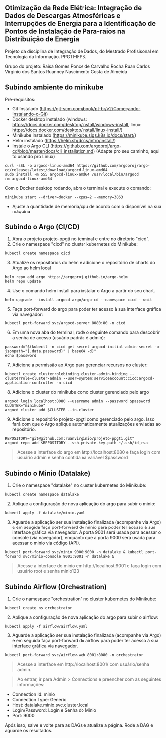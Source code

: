 ## Otimização da Rede Elétrica: Integração de Dados de Descargas Atmosféricas e Interrupções de Energia para a Identificação de Pontos de Instalação de Para-raios na Distribuição de Energia

Projeto da disciplina de Integração de Dados, do Mestrado Profisisonal em Tecnologia da Informação. PPGTI-IFPB.

Grupo do projeto:
Raisa Gomes Ponce de Carvalho Rocha
Ruan Carlos Virginio dos Santos
Ruanney Nascimento Costa de Almeida


## Subindo ambiente do minikube 

Pré-requisitos:
* Git Instalado (https://git-scm.com/book/pt-br/v2/Começando-Instalando-o-Git)
* Docker desktop instalado (windows: https://docs.docker.com/desktop/install/windows-install, linux: https://docs.docker.com/desktop/install/linux-install/)
* Minikube instalado (https://minikube.sigs.k8s.io/docs/start/)
* Helm instalado (https://helm.sh/docs/intro/install/)
* Instale o Argo CLI (https://github.com/argoproj/argo-cd/blob/master/docs/cli_installation.md) (Adapte pro seu caminho, aqui to usando pro Linux)

```
curl -sSL -o argocd-linux-amd64 https://github.com/argoproj/argo-cd/releases/latest/download/argocd-linux-amd64
sudo install -m 555 argocd-linux-amd64 /usr/local/bin/argocd
rm argocd-linux-amd64
```

Com o Docker desktop rodando, abra o terminal e execute o comando:
```
minikube start --driver=docker --cpus=2 --memory=3863
```

* Ajuste a quantidade de memória/cpu de acordo com o disponível na sua máquina

## Subindo o Argo (CI/CD)
1. Abra o projeto projeto-ppgti no terminal e entre no diretório "cicd". 
2. Crie o namespace "cicd" no cluster kubernetes do Minikube:
```
kubectl create namespace cicd
```

3. Atualize os repositórios do helm e adicione o repositório de charts do Argo ao helm local
```
helm repo add argo https://argoproj.github.io/argo-helm
helm repo update
```

4. Use o comando helm install para instalar o Argo a partir do seu chart.
```
helm upgrade --install argocd argo/argo-cd --namespace cicd --wait
```

5. Faça port-forward do argo para poder ter acesso à sua interface gráfica via navegador:
```
kubectl port-forward svc/argocd-server 8080:80 -n cicd
```

6. Em uma nova aba do terminal, rode o seguinte comando para descobrir a senha de acesso (usuário padrão é admin):
```
password="$(kubectl -n cicd get secret argocd-initial-admin-secret -o jsonpath="{.data.password}" | base64 -d)"
echo $password
```

7. Adicione a permissão ao Argo para gerenciar recursos no cluster:
```
kubectl create clusterrolebinding cluster-admin-binding --clusterrole=cluster-admin --user=system:serviceaccount:cicd:argocd-application-controller -n cicd
```

8. Adicione o cluster do minikube como cluster gerenciado pelo argo
```
argocd login localhost:8080 --username admin --password $password
CLUSTER="minikube"
argocd cluster add $CLUSTER --in-cluster
```

9. Adicione o repositório projeto-ppgti como gerenciado pelo argo. Isso fará com que o Argo aplique automaticamente atualizações enviadas ao repositório.
```
REPOSITORY="git@github.com:ruanvirginio/projeto-ppgti.git"
argocd repo add $REPOSITORY --ssh-private-key-path ~/.ssh/id_rsa
```

> Acesse a interface do argo em http://localhost:8080 e faça login com usuário admin e senha contida na variável $password

## Subindo o Minio (Datalake)

1. Crie o namespace "datalake" no cluster kubernetes do Minikube:
```
kubectl create namespace datalake
```
2. Aplique a configuração de nova aplicação do argo para subir o minio:
```
kubectl apply -f datalake/minio.yaml
```

3. Aguarde a aplicação ser sua instalação finalizada (acompanhe via Argo) e em seugida faça port-forward do minio para poder ter acesso à sua interface gráfica via navegador. 
A porta 9001 será usada para acessar o console (via navegador), enquanto que a porta 9000 será usada para acessar o minio via código (API).

```
kubectl port-forward svc/minio 9000:9000 -n datalake & kubectl port-forward svc/minio-console 9001:9001 -n datalake &
```

> Acesse a interface do minio em http://localhost:9001 e faça login com usuário root e senha minio123

## Subindo Airflow (Orchestration)
1. Crie o namespace "orchestration" no cluster kubernetes do Minikube:
```
kubectl create ns orchestrator
```
2. Aplique a configuração de nova aplicação do argo para subir o airflow:
```
kubectl apply -f airflow/airflow.yaml
```

3. Aguarde a aplicação ser sua instalação finalizada (acompanhe via Argo) e em seguida faça port-forward do airflow para poder ter acesso à sua interface gráfica via navegador.
```
kubectl port-forward svc/airflow-web 8001:8080 -n orchestrator
```
> Acesse a interface em http://localhost:8001/ com usuário/senha admin. 

> Ao entrar, ir para Admin > Connections e preencher com as seguintes informações:
* Connection Id: minio
* Connection Type: Generic
* Host: datalake.minio.svc.cluster.local
* Login/Password: Login e Senha do Minio
* Port: 9000

Após isso, salve e volte para as DAGs e atualize a página. Rode a DAG e aguarde os resultados.